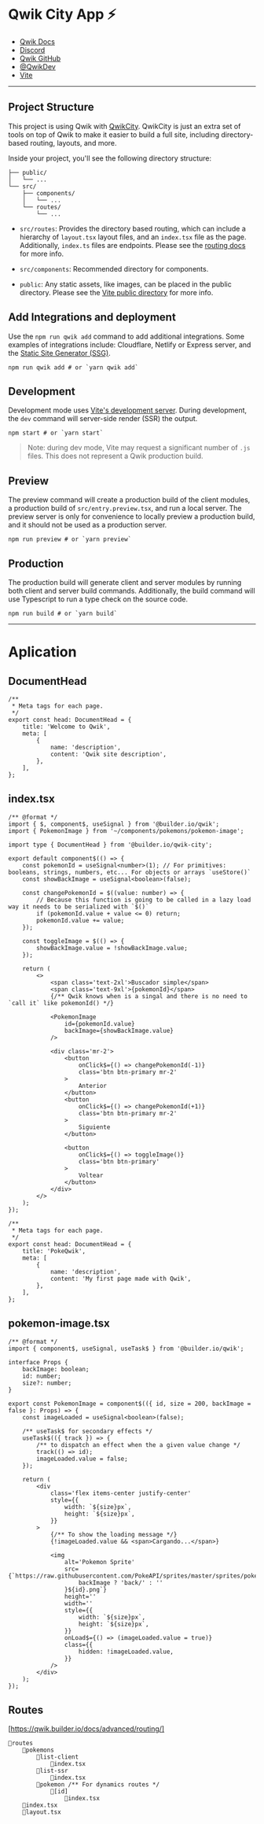 <!-- @format -->

# Qwik City App ⚡️

- [Qwik Docs](https://qwik.builder.io/)
- [Discord](https://qwik.builder.io/chat)
- [Qwik GitHub](https://github.com/BuilderIO/qwik)
- [@QwikDev](https://twitter.com/QwikDev)
- [Vite](https://vitejs.dev/)

---

## Project Structure

This project is using Qwik with [QwikCity](https://qwik.builder.io/qwikcity/overview/). QwikCity is just an extra set of tools on top of Qwik to make it easier to build a full site, including directory-based routing, layouts, and more.

Inside your project, you'll see the following directory structure:

```
├── public/
│   └── ...
└── src/
    ├── components/
    │   └── ...
    └── routes/
        └── ...
```

- `src/routes`: Provides the directory based routing, which can include a hierarchy of `layout.tsx` layout files, and an `index.tsx` file as the page. Additionally, `index.ts` files are endpoints. Please see the [routing docs](https://qwik.builder.io/qwikcity/routing/overview/) for more info.

- `src/components`: Recommended directory for components.

- `public`: Any static assets, like images, can be placed in the public directory. Please see the [Vite public directory](https://vitejs.dev/guide/assets.html#the-public-directory) for more info.

## Add Integrations and deployment

Use the `npm run qwik add` command to add additional integrations. Some examples of integrations include: Cloudflare, Netlify or Express server, and the [Static Site Generator (SSG)](https://qwik.builder.io/qwikcity/guides/static-site-generation/).

```shell
npm run qwik add # or `yarn qwik add`
```

## Development

Development mode uses [Vite's development server](https://vitejs.dev/). During development, the `dev` command will server-side render (SSR) the output.

```shell
npm start # or `yarn start`
```

> Note: during dev mode, Vite may request a significant number of `.js` files. This does not represent a Qwik production build.

## Preview

The preview command will create a production build of the client modules, a production build of `src/entry.preview.tsx`, and run a local server. The preview server is only for convenience to locally preview a production build, and it should not be used as a production server.

```shell
npm run preview # or `yarn preview`
```

## Production

The production build will generate client and server modules by running both client and server build commands. Additionally, the build command will use Typescript to run a type check on the source code.

```shell
npm run build # or `yarn build`
```

---

# Aplication

## DocumentHead

```tsx
/**
 * Meta tags for each page.
 */
export const head: DocumentHead = {
	title: 'Welcome to Qwik',
	meta: [
		{
			name: 'description',
			content: 'Qwik site description',
		},
	],
};
```

## index.tsx

```tsx
/** @format */
import { $, component$, useSignal } from '@builder.io/qwik';
import { PokemonImage } from '~/components/pokemons/pokemon-image';

import type { DocumentHead } from '@builder.io/qwik-city';

export default component$(() => {
	const pokemonId = useSignal<number>(1); // For primitives: booleans, strings, numbers, etc... For objects or arrays `useStore()`
	const showBackImage = useSignal<boolean>(false);

	const changePokemonId = $((value: number) => {
		// Because this function is going to be called in a lazy load way it needs to be serialized with `$()`
		if (pokemonId.value + value <= 0) return;
		pokemonId.value += value;
	});

	const toggleImage = $(() => {
		showBackImage.value = !showBackImage.value;
	});

	return (
		<>
			<span class='text-2xl'>Buscador simple</span>
			<span class='text-9xl'>{pokemonId}</span>
			{/** Qwik knows when is a singal and there is no need to `call it` like pokemonId() */}

			<PokemonImage
				id={pokemonId.value}
				backImage={showBackImage.value}
			/>

			<div class='mr-2'>
				<button
					onClick$={() => changePokemonId(-1)}
					class='btn btn-primary mr-2'
				>
					Anterior
				</button>
				<button
					onClick$={() => changePokemonId(+1)}
					class='btn btn-primary mr-2'
				>
					Siguiente
				</button>

				<button
					onClick$={() => toggleImage()}
					class='btn btn-primary'
				>
					Voltear
				</button>
			</div>
		</>
	);
});

/**
 * Meta tags for each page.
 */
export const head: DocumentHead = {
	title: 'PokeQwik',
	meta: [
		{
			name: 'description',
			content: 'My first page made with Qwik',
		},
	],
};
```

## pokemon-image.tsx

```tsx
/** @format */
import { component$, useSignal, useTask$ } from '@builder.io/qwik';

interface Props {
	backImage: boolean;
	id: number;
	size?: number;
}

export const PokemonImage = component$(({ id, size = 200, backImage = false }: Props) => {
	const imageLoaded = useSignal<boolean>(false);

	/** useTask$ for secondary effects */
	useTask$(({ track }) => {
		/** to dispatch an effect when the a given value change */
		track(() => id);
		imageLoaded.value = false;
	});

	return (
		<div
			class='flex items-center justify-center'
			style={{
				width: `${size}px`,
				height: `${size}px`,
			}}
		>
			{/** To show the loading message */}
			{!imageLoaded.value && <span>Cargando...</span>}

			<img
				alt='Pokemon Sprite'
				src={`https://raw.githubusercontent.com/PokeAPI/sprites/master/sprites/pokemon/${
					backImage ? 'back/' : ''
				}${id}.png`}
				height=''
				width=''
				style={{
					width: `${size}px`,
					height: `${size}px`,
				}}
				onLoad$={() => (imageLoaded.value = true)}
				class={{
					hidden: !imageLoaded.value,
				}}
			/>
		</div>
	);
});
```

## Routes

[https://qwik.builder.io/docs/advanced/routing/]

```
📘routes
	📘pokemons
		📘list-client
			📃index.tsx
		📘list-ssr
			📃index.tsx
		📘pokemon /** For dynamics routes */
			📘[id]
				📃index.tsx
	📃index.tsx
	📃layout.tsx
```
